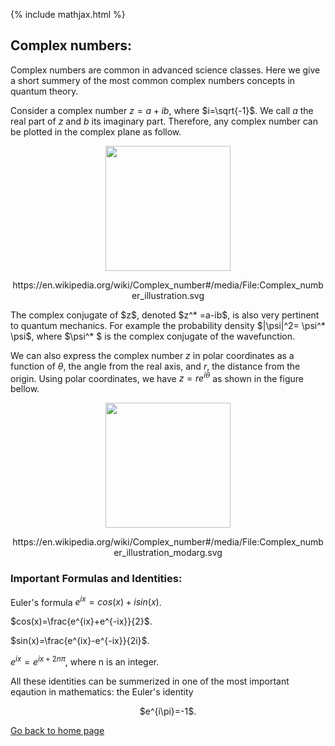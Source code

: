 {% include mathjax.html %}

## Complex numbers:

Complex numbers are common in advanced science classes. Here we give a short summery of the most common complex numbers concepts in quantum theory.

Consider a complex number $z=a+ib$, where $i=\sqrt{-1}$. We call $a$ the real part of $z$ and $b$ its imaginary part. Therefore, any complex number can be plotted in the complex plane as follow.
<p align="center">
  <img src="https://user-images.githubusercontent.com/35305574/36647967-dc42a08c-1a5a-11e8-957c-60dafc660ddd.png" width="200">
</p>
<p align="center">https://en.wikipedia.org/wiki/Complex_number#/media/File:Complex_number_illustration.svg</p>
The complex conjugate of $z$, denoted $z^* =a-ib$, is also very pertinent to quantum mechanics. For example the probability density $|\psi|^2= \psi^* \psi$, where $\psi^* $ is the complex conjugate of the wavefunction.  

We can also express the complex number $z$ in polar coordinates  as a function of $\theta$, the angle from the real axis, and $r$, the distance from the origin. Using polar coordinates, we have $z=re^{i\theta}$ as shown in the figure bellow.
<p align="center">
  <img src="https://user-images.githubusercontent.com/35305574/36648068-714008d6-1a5c-11e8-8f07-9fba19f655f1.png" width="200">
</p>
<p align="center">https://en.wikipedia.org/wiki/Complex_number#/media/File:Complex_number_illustration_modarg.svg</p>

### Important Formulas and Identities:
Euler's formula
$e^{ix}=cos (x)+i sin (x)$.

$cos(x)=\frac{e^{ix}+e^{-ix}}{2}$.

$sin(x)=\frac{e^{ix}-e^{-ix}}{2i}$.

$e^{ix}=e^{ix+2n\pi}$, where n is an integer.

All these identities can be summerized in one of the most important eqaution in mathematics: the Euler's identity 
<p align="center"> $e^{i\pi}=-1$.</p>

[Go back to home page](/README.md)
